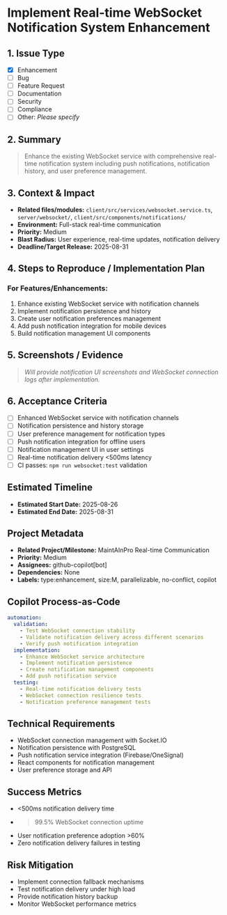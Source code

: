 # Implement Real-time WebSocket Notification System Enhancement

## 1. Issue Type

- [x] Enhancement
- [ ] Bug
- [ ] Feature Request
- [ ] Documentation
- [ ] Security
- [ ] Compliance
- [ ] Other: _Please specify_

## 2. Summary

> Enhance the existing WebSocket service with comprehensive real-time
> notification system including push notifications, notification history, and
> user preference management.

## 3. Context & Impact

- **Related files/modules:** `client/src/services/websocket.service.ts`,
  `server/websocket/`, `client/src/components/notifications/`
- **Environment:** Full-stack real-time communication
- **Priority:** Medium
- **Blast Radius:** User experience, real-time updates, notification delivery
- **Deadline/Target Release:** 2025-08-31

## 4. Steps to Reproduce / Implementation Plan

### For Features/Enhancements:

1. Enhance existing WebSocket service with notification channels
2. Implement notification persistence and history
3. Create user notification preferences management
4. Add push notification integration for mobile devices
5. Build notification management UI components

## 5. Screenshots / Evidence

> _Will provide notification UI screenshots and WebSocket connection logs after
> implementation._

## 6. Acceptance Criteria

- [ ] Enhanced WebSocket service with notification channels
- [ ] Notification persistence and history storage
- [ ] User preference management for notification types
- [ ] Push notification integration for offline users
- [ ] Notification management UI in user settings
- [ ] Real-time notification delivery <500ms latency
- [ ] CI passes: `npm run websocket:test` validation

## Estimated Timeline

- **Estimated Start Date:** 2025-08-26
- **Estimated End Date:** 2025-08-31

## Project Metadata

- **Related Project/Milestone:** MaintAInPro Real-time Communication
- **Priority:** Medium
- **Assignees:** github-copilot[bot]
- **Dependencies:** None
- **Labels:** type:enhancement, size:M, parallelizable, no-conflict, copilot

## Copilot Process-as-Code

```yaml
automation:
  validation:
    - Test WebSocket connection stability
    - Validate notification delivery across different scenarios
    - Verify push notification integration
  implementation:
    - Enhance WebSocket service architecture
    - Implement notification persistence
    - Create notification management components
    - Add push notification service
  testing:
    - Real-time notification delivery tests
    - WebSocket connection resilience tests
    - Notification preference management tests
```

## Technical Requirements

- WebSocket connection management with Socket.IO
- Notification persistence with PostgreSQL
- Push notification service integration (Firebase/OneSignal)
- React components for notification management
- User preference storage and API

## Success Metrics

- <500ms notification delivery time
- > 99.5% WebSocket connection uptime
- User notification preference adoption >60%
- Zero notification delivery failures in testing

## Risk Mitigation

- Implement connection fallback mechanisms
- Test notification delivery under high load
- Provide notification history backup
- Monitor WebSocket performance metrics
